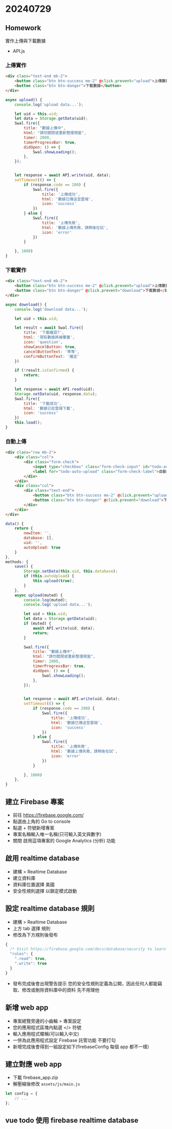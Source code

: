 # 20240729

## Homework

實作上傳與下載數據

- API.js

### 上傳實作

```html
<div class="text-end mb-2">
    <button class="btn btn-success me-2" @click.prevent="upload">上傳數據</button>
    <button class="btn btn-danger">下載數據</button>
</div>
```

```js
async upload() {
    console.log('upload data...');

    let uid = this.uid;
    let data = Storage.getData(uid);
    Swal.fire({
        title: "數據上傳中",
        html: "請勿關閉或重新整理視窗",
        timer: 2000,
        timerProgressBar: true,
        didOpen: () => {
            Swal.showLoading();
        },
    });


    let response = await API.write(uid, data);
    setTimeout(() => {
        if (response.code == 200) {
            Swal.fire({
                title: '上傳成功',
                html: '數據已傳送至雲端',
                icon: 'success'
            })
        } else {
            Swal.fire({
                title: '上傳失敗',
                html: '數據上傳失敗，請稍後在試',
                icon: 'error'
            })
        }

    }, 1000)
}
```

### 下載實作

```html
<div class="text-end mb-2">
    <button class="btn btn-success me-2" @click.prevent="upload">上傳數據</button>
    <button class="btn btn-danger" @click.prevent="download">下載數據</button>
</div>
```

```js
async download() {
    console.log('download data...');

    let uid = this.uid;

    let result = await Swal.fire({
        title: '下載確認?',
        html: '現有數據將被覆蓋',
        icon: 'question',
        showCancelButton: true,
        cancelButtonText: '等等',
        confirmButtonText: '確定'
    })

    if (!result.isConfirmed) {
        return;
    }

    let response = await API.read(uid);
    Storage.setData(uid, response.data);
    Swal.fire({
        title: '下載成功',
        html: '數據已從雲端下載',
        icon: 'success'
    })
    this.load();
}
```

### 自動上傳

```html
<div class="row mb-2">
    <div class="col">
        <div class="form-check">
            <input type="checkbox" class="form-check-input" id="todo-auto-upload" v-model="autoUpload">
            <label for="todo-auto-upload" class="form-check-label">自動上傳</label>
        </div>
    </div>
    <div class="col">
        <div class="text-end">
            <button class="btn btn-success me-2" @click.prevent="upload(false)">上傳數據</button>
            <button class="btn btn-danger" @click.prevent="download">下載數據</button>
        </div>
    </div>
</div>
```

```js
data() {
    return {
        newItem: '',
        database: [],
        uid: '',
        autoUpload: true
    }
},
methods: {
    save() {
        Storage.setData(this.uid, this.database);
        if (this.autoUpload) {
            this.upload(true);
        }
    },
    async upload(muted) {
        console.log(muted);
        console.log('upload data...');

        let uid = this.uid;
        let data = Storage.getData(uid);
        if (muted) {
            await API.write(uid, data);
            return;
        }

        Swal.fire({
            title: "數據上傳中",
            html: "請勿關閉或重新整理視窗",
            timer: 2000,
            timerProgressBar: true,
            didOpen: () => {
                Swal.showLoading();
            },
        });


        let response = await API.write(uid, data);
        setTimeout(() => {
            if (response.code == 200) {
                Swal.fire({
                    title: '上傳成功',
                    html: '數據已傳送至雲端',
                    icon: 'success'
                })
            } else {
                Swal.fire({
                    title: '上傳失敗',
                    html: '數據上傳失敗，請稍後在試',
                    icon: 'error'
                })
            }

        }, 1000)
    },
}
```

## 建立 Firebase 專案

- 前往 https://firebase.google.com/
- 點選由上角的 Go to console
- 點選 + 符號新增專案
- 專案名稱輸入唯一名稱(只可輸入英文與數字)
- 關閉 啟用這項專案的 Google Analytics (分析) 功能

## 啟用 realtime database

- 建構 > Realtime Database
- 建立資料庫
- 資料庫位置選擇 美國
- 安全性規則選擇 以鎖定模式啟動

## 設定 realtime database 規則

- 建構 > Realtime Database
- 上方 tab 選擇 規則
- 修改為下方規則後發布

```js
{
  /* Visit https://firebase.google.com/docs/database/security to learn more about security rules. */
  "rules": {
    ".read": true,
    ".write": true
  }
}
```

- 發布完成後會出現警告提示 您的安全性規則定義為公開，因此任何人都能竊取、修改或刪除資料庫中的資料 先不用理他

## 新增 web app

- 專案總覽旁邊的小齒輪 > 專案設定
- 您的應用程式區塊內點選 </> 符號
- 輸入應用程式暱稱(可以輸入中文)
- 一併為此應用程式設定 Firebase 託管功能 不要打勾
- 新增完成後會得到一組設定如下(firebaseConfig 每個 app 都不一樣)


## 建立對應 web app

- 下載 firebase_app.zip
- 解壓縮後修改 `assets/js/main.js`

```js
let config = {
    // ...
};
```

## vue todo 使用 firebase realtime database

